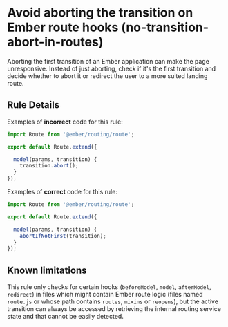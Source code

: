 # Avoid aborting the transition on Ember route hooks (no-transition-abort-in-routes)

Aborting the first transition of an Ember application can make the page unresponsive. Instead of just aborting, check if it's the first transition and decide whether to abort it or redirect the user to a more suited landing route.

## Rule Details

Examples of **incorrect** code for this rule:

```js
import Route from '@ember/routing/route';

export default Route.extend({

  model(params, transition) {
    transition.abort();
  }
});
```

Examples of **correct** code for this rule:

```js
import Route from '@ember/routing/route';

export default Route.extend({

  model(params, transition) {
    abortIfNotFirst(transition);
  }
});
```

## Known limitations

This rule only checks for certain hooks (`beforeModel`, `model`, `afterModel`, `redirect`) in files which might contain Ember route logic (files named `route.js` or whose path contains `routes`, `mixins` or `reopens`), but the active transition can always be accessed by retrieving the internal routing service state and that cannot be easily detected.
